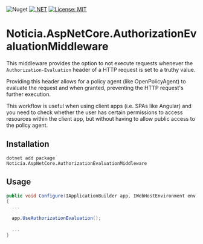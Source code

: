 ![Nuget](https://img.shields.io/nuget/v/Noticia.AspNetCore.AuthorizationEvaluationMiddleware) [![.NET](https://github.com/Noticia-Systems/Noticia.AspNetCore.AuthorizationEvaluationMiddleware/actions/workflows/dotnet.yml/badge.svg)](https://github.com/Noticia-Systems/Noticia.AspNetCore.AuthorizationEvaluationMiddleware/actions/workflows/dotnet.yml) [![License: MIT](https://img.shields.io/badge/License-MIT-green.svg)](https://opensource.org/licenses/MIT)

# Noticia.AspNetCore.AuthorizationEvaluationMiddleware

This middleware provides the option to not execute requests whenever the `Authorization-Evaluation` header of a HTTP request is set to a truthy value.

Providing this header allows for a policy agent (like OpenPolicyAgent) to evaluate the request and when granted, preventing the HTTP request's further execution.

This workflow is useful when using client apps (i.e. SPAs like Angular) and you need to check whether the user has certain permissions to access resources within the client app, but without having to allow public access to the policy agent.

## Installation

```
dotnet add package Noticia.AspNetCore.AuthorizationEvaluationMiddleware
```

## Usage

```csharp
public void Configure(IApplicationBuilder app, IWebHostEnvironment env)
{
  ...
  
  app.UseAuthorizationEvaluation();
  
  ...
}
```
